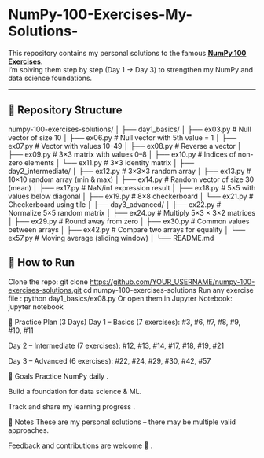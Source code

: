 # NumPy-100-Exercises-My-Solutions-

This repository contains my personal solutions to the famous **[NumPy 100 Exercises](https://github.com/rougier/numpy-100)**.  
I’m solving them step by step (Day 1 → Day 3) to strengthen my NumPy and data science foundations.

---

## 📂 Repository Structure




numpy-100-exercises-solutions/
│
├── day1_basics/
│ ├── ex03.py # Null vector of size 10
│ ├── ex06.py # Null vector with 5th value = 1
│ ├── ex07.py # Vector with values 10–49
│ ├── ex08.py # Reverse a vector
│ ├── ex09.py # 3×3 matrix with values 0–8
│ ├── ex10.py # Indices of non-zero elements
│ └── ex11.py # 3×3 identity matrix
│
├── day2_intermediate/
│ ├── ex12.py # 3×3×3 random array
│ ├── ex13.py # 10×10 random array (min & max)
│ ├── ex14.py # Random vector of size 30 (mean)
│ ├── ex17.py # NaN/inf expression result
│ ├── ex18.py # 5×5 with values below diagonal
│ ├── ex19.py # 8×8 checkerboard
│ └── ex21.py # Checkerboard using tile
│
├── day3_advanced/
│ ├── ex22.py # Normalize 5×5 random matrix
│ ├── ex24.py # Multiply 5×3 × 3×2 matrices
│ ├── ex29.py # Round away from zero
│ ├── ex30.py # Common values between arrays
│ ├── ex42.py # Compare two arrays for equality
│ └── ex57.py # Moving average (sliding window)
│
└── README.md



## 🚀 How to Run

Clone the repo:
git clone https://github.com/YOUR_USERNAME/numpy-100-exercises-solutions.git
cd numpy-100-exercises-solutions
Run any exercise file : python day1_basics/ex08.py
Or open them in Jupyter Notebook:
jupyter notebook


📅 Practice Plan (3 Days)
Day 1 – Basics (7 exercises): #3, #6, #7, #8, #9, #10, #11

Day 2 – Intermediate (7 exercises): #12, #13, #14, #17, #18, #19, #21

Day 3 – Advanced (6 exercises): #22, #24, #29, #30, #42, #57

🎯 Goals
Practice NumPy daily  .

Build a foundation for data science & ML.

Track and share my learning progress .

📌 Notes
These are my personal solutions – there may be multiple valid approaches.

Feedback and contributions are welcome 🚀 .


